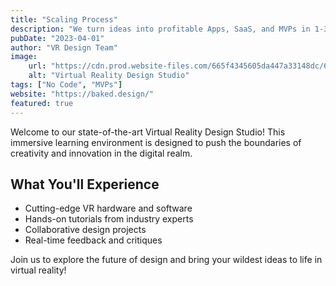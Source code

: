 ```yaml
---
title: "Scaling Process"
description: "We turn ideas into profitable Apps, SaaS, and MVPs in 1-3 months. Guaranteed on-time, on-budget results, and satisfaction."
pubDate: "2023-04-01"
author: "VR Design Team"
image:
    url: "https://cdn.prod.website-files.com/665f4345605da447a33148dc/667ab4062d704b73de89f38c_Home%2C%20Generic.webp"
    alt: "Virtual Reality Design Studio"
tags: ["No Code", "MVPs"]
website: "https://baked.design/"
featured: true
---
```


Welcome to our state-of-the-art Virtual Reality Design Studio! This immersive learning environment is designed to push the boundaries of creativity and innovation in the digital realm.

## What You'll Experience

- Cutting-edge VR hardware and software
- Hands-on tutorials from industry experts
- Collaborative design projects
- Real-time feedback and critiques

Join us to explore the future of design and bring your wildest ideas to life in virtual reality!
